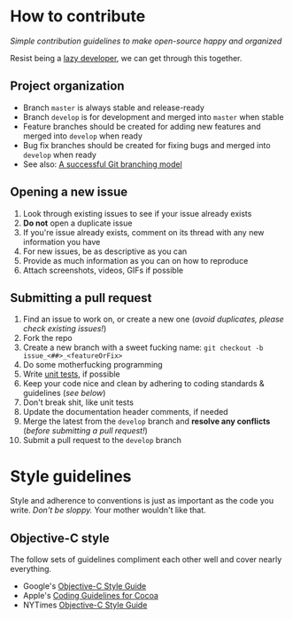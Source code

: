 # How to contribute

*Simple contribution guidelines to make open-source happy and organized*

Resist being a [lazy developer](http://1.bp.blogspot.com/-YD8Na5Mv4oY/USZJ0T5RKQI/AAAAAAAADnU/5U871_OaqRE/s1600/Ain-t-Nobody-Got-Time-Fo-Dat-sweet-brown-31241125-480-330.jpg), we can get through this together.

## Project organization

* Branch `master` is always stable and release-ready
* Branch `develop` is for development and merged into `master` when stable
* Feature branches should be created for adding new features and merged into `develop` when ready
* Bug fix branches should be created for fixing bugs and merged into `develop` when ready
* See also: [A successful Git branching model](http://nvie.com/posts/a-successful-git-branching-model)

## Opening a new issue

1. Look through existing issues to see if your issue already exists
2. **Do not** open a duplicate issue
3. If you're issue already exists, comment on its thread with any new information you have
4. For new issues, be as descriptive as you can 
5. Provide as much information as you can on how to reproduce
6. Attach screenshots, videos, GIFs if possible

## Submitting a pull request

1. Find an issue to work on, or create a new one (*avoid duplicates, please check existing issues!*)
2. Fork the repo
3. Create a new branch with a sweet fucking name: `git checkout -b issue_<##>_<featureOrFix>`
4. Do some motherfucking programming
5. Write [unit tests](http://nshipster.com/unit-testing), if possible
6. Keep your code nice and clean by adhering to coding standards & guidelines (*see below*)
7. Don't break shit, like unit tests
8. Update the documentation header comments, if needed
9. Merge the latest from the `develop` branch and **resolve any conflicts** (*before submitting a pull request!*)
10. Submit a pull request to the `develop` branch

# Style guidelines

Style and adherence to conventions is just as important as the code you write. *Don't be sloppy.* Your mother wouldn't like that.

## Objective-C style

The follow sets of guidelines compliment each other well and cover nearly everything.

* Google's [Objective-C Style Guide](http://google-styleguide.googlecode.com/svn/trunk/objcguide.xml)
* Apple's [Coding Guidelines for Cocoa](https://developer.apple.com/library/mac/documentation/Cocoa/Conceptual/CodingGuidelines/CodingGuidelines.html)
* NYTimes [Objective-C Style Guide](https://github.com/NYTimes/objective-c-style-guide)

